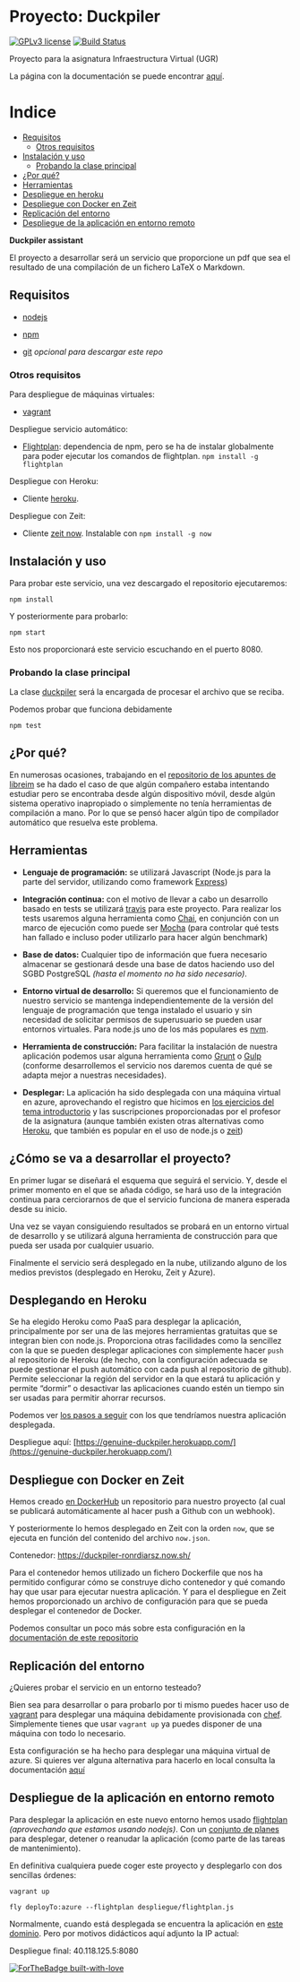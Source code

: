 # Proyecto: **D**uckpiler
[![GPLv3 license](https://img.shields.io/badge/License-GPLv3-blue.svg)](http://perso.crans.org/besson/LICENSE.html) [![Build Status](https://travis-ci.com/jojelupipa/Duckpiler.svg?branch=master)](https://travis-ci.com/jojelupipa/Duckpiler)

Proyecto para la asignatura Infraestructura Virtual (UGR)

La página con la documentación se puede
encontrar [aquí](https://jojelupipa.github.io/Duckpiler/).

Indice
======

<!--ts-->
* [Requisitos](#requisitos)
  * [Otros requisitos](#otros-requisitos)
* [Instalación y uso](#instalación-y-uso)
  * [Probando la clase principal](#probando-la-clase-principal)
* [¿Por qué?](#por-qué)
* [Herramientas](#herramientas)
* [Despliegue en heroku](#desplegando-en-heroku)
* [Despliegue con Docker en Zeit](#despliegue-con-docker-en-zeit)
* [Replicación del entorno](#replicación-del-entorno)
* [Despliegue de la aplicación en entorno remoto](#despliegue-de-la-aplicación-en-entorno-remoto)
<!--te-->

**Duckpiler assistant**

El proyecto a desarrollar será un servicio que proporcione un pdf que
sea el resultado de una compilación de un fichero LaTeX o Markdown.

## Requisitos

* [nodejs](https://nodejs.org/en/)

* [npm](https://www.npmjs.com/get-npm)

* [git](https://git-scm.com/downloads) *opcional para descargar este repo*

### Otros requisitos

Para despliegue de máquinas virtuales:

* [vagrant](https://www.vagrantup.com/)

Despliegue servicio automático:

* [Flightplan](https://www.npmjs.com/package/flightplan): dependencia
  de npm, pero se ha de instalar globalmente para poder ejecutar los
  comandos de flightplan. `npm install -g flightplan`

Despliegue con Heroku:

*
  Cliente
  [heroku](https://devcenter.heroku.com/articles/getting-started-with-nodejs#set-up).

Despliegue con Zeit:

* Cliente [zeit now](https://zeit.co/download#now-cli). Instalable con
  `npm install -g now`


## Instalación y uso


Para probar este servicio, una vez descargado el repositorio
ejecutaremos:

```npm install```

Y posteriormente para probarlo:

```npm start```

Esto nos proporcionará este servicio escuchando en el puerto 8080.

### Probando la clase principal

La
clase
[duckpiler](https://github.com/jojelupipa/Duckpiler/blob/master/src/duckpiler.js) será
la encargada de procesar el archivo que se reciba.

Podemos probar que funciona debidamente

```npm test```


## ¿Por qué?

En numerosas ocasiones, trabajando en el [repositorio de los apuntes
de libreim](https://github.com/libreim/apuntesDGIIM) se ha dado el
caso de que algún compañero estaba intentando estudiar pero se
encontraba desde algún dispositivo móvil, desde algún sistema
operativo inapropiado o simplemente no tenía herramientas de
compilación a mano. Por lo que se pensó hacer algún tipo de compilador
automático que resuelva este problema.

## Herramientas

* **Lenguaje de programación:** se utilizará Javascript (Node.js para
    la parte del servidor, utilizando como framework [Express](http://expressjs.com/))

* **Integración continua:** con el motivo de llevar a cabo un
  desarrollo basado en tests se
  utilizará
  [travis](https://docs.travis-ci.com/user/languages/javascript-with-nodejs/) para
  este proyecto. Para realizar los tests usaremos alguna herramienta
  como
  [Chai](https://docs.travis-ci.com/user/languages/javascript-with-nodejs/),
  en conjunción con un marco de ejecución como puede
  ser [Mocha](https://mochajs.org/) (para controlar qué tests han
  fallado e incluso poder utilizarlo para hacer algún benchmark)

* **Base de datos:** Cualquier tipo de información que fuera necesario
  almacenar se gestionará desde una base de datos haciendo uso del
  SGBD PostgreSQL *(hasta el momento no ha sido necesario)*.

* **Entorno virtual de desarrollo:** Si queremos que el funcionamiento
  de nuestro servicio se mantenga independientemente de la versión del
  lenguaje de programación que tenga instalado el usuario y sin
  necesidad de solicitar permisos de superusuario se pueden usar
  entornos virtuales. Para node.js uno de los más populares
  es [nvm](https://github.com/creationix/nvm).

* **Herramienta de construcción:** Para facilitar la instalación de
  nuestra aplicación podemos usar alguna herramienta
  como [Grunt](https://gruntjs.com/) o [Gulp](https://gulpjs.com/)
  (conforme desarrollemos el servicio nos daremos cuenta de qué se
  adapta mejor a nuestras necesidades).

* **Desplegar:** La aplicación ha sido desplegada con una máquina
  virtual en azure, aprovechando el registro que hicimos en [los
  ejercicios del tema introductorio](https://github.com/jojelupipa/Ejercicios_IV_18_19/blob/master/Relaciones%20de%20ejercicios/Tema%201.md) y
  las suscripciones proporcionadas por el profesor de la asignatura (aunque
  también existen otras alternativas
  como [Heroku](https://www.heroku.com/nodejs), que también es popular
  en el uso de node.js o [zeit](http://zeit.co/))


## ¿Cómo se va a desarrollar el proyecto?

En primer lugar se diseñará el esquema que seguirá el servicio. Y,
desde el primer momento en el que se añada código, se hará uso de la
integración continua para cerciorarnos de que el servicio funciona de
manera esperada desde su inicio.

Una vez se vayan consiguiendo resultados se probará en un entorno
virtual de desarrollo y se utilizará alguna herramienta de
construcción para que pueda ser usada por cualquier usuario.

Finalmente el servicio será desplegado en la nube, utilizando alguno
de los medios previstos (desplegado en Heroku, Zeit y Azure).


## Desplegando en Heroku

Se ha elegido Heroku como PaaS para desplegar la aplicación,
principalmente por ser una de las mejores herramientas gratuitas que
se integran bien con node.js. Proporciona otras
facilidades como la sencillez con la que se pueden desplegar
aplicaciones con simplemente hacer `push` al repositorio de Heroku (de
hecho, con la configuración adecuada se puede gestionar el push
automático con cada push al repositorio de github). Permite
seleccionar la región del servidor en la que estará tu aplicación y
permite “dormir” o desactivar las aplicaciones cuando estén un tiempo
sin ser usadas para permitir ahorrar recursos.

Podemos
ver
[los pasos a seguir](https://jojelupipa.github.io/Duckpiler/#desplegando-en-heroku) con
los que tendríamos nuestra aplicación desplegada.

Despliegue aquí: [https://genuine-duckpiler.herokuapp.com/](https://genuine-duckpiler.herokuapp.com/)


## Despliegue con Docker en Zeit

Hemos creado
[en
DockerHub](https://hub.docker.com/r/jojelupipa/duckpiler/) un
repositorio para nuestro proyecto (al cual se publicará
automáticamente al hacer push a Github con un webhook).

Y posteriormente lo hemos desplegado en Zeit con la orden `now`, que
se ejecuta en función del contenido del archivo `now.json`.

Contenedor: https://duckpiler-ronrdiarsz.now.sh/

Para el contenedor hemos utilizado un fichero Dockerfile que nos ha
permitido configurar cómo se construye dicho contenedor y qué comando
hay que usar para ejecutar nuestra aplicación. Y para el despliegue en
Zeit hemos proporcionado un archivo de configuración para que se pueda
desplegar el contenedor de Docker.

Podemos consultar un poco más sobre esta configuración en la
[documentación de este repositorio](https://github.com/jojelupipa/Duckpiler/blob/master/docs/README.md)

## Replicación del entorno

¿Quieres probar el servicio en un entorno testeado?

Bien sea para desarrollar o para probarlo por ti mismo puedes hacer
uso de [vagrant](https://www.vagrantup.com/) para desplegar una
máquina debidamente provisionada
con [chef](https://www.chef.io/chef/). Simplemente tienes que usar
`vagrant up` ya puedes disponer de una máquina con todo lo necesario.

Esta configuración se ha hecho para desplegar una máquina virtual de
azure. Si quieres ver alguna alternativa para hacerlo en local
consulta la
documentación [aquí](https://jojelupipa.github.io/Duckpiler/#replicaci%C3%B3n-del-entorno-sin-azure)

## Despliegue de la aplicación en entorno remoto

Para desplegar la aplicación en este nuevo entorno hemos
usado [flightplan](https://www.npmjs.com/package/flightplan)
*(aprovechando que estamos usando nodejs)*. Con
un [conjunto de planes](https://jojelupipa.github.io/Duckpiler/#despliegue-de-la-aplicaci%C3%B3n-en-entorno-remoto)
para desplegar, detener o reanudar la aplicación (como parte de las
tareas de mantenimiento).

En definitiva cualquiera puede coger este proyecto y desplegarlo con
dos sencillas órdenes:

`vagrant up`

`fly deployTo:azure --flightplan despliegue/flightplan.js`

Normalmente, cuando está desplegada se encuentra la aplicación en
[este dominio](http://duckpiler.westeurope.cloudapp.azure.com:8080). Pero
por motivos didácticos aquí adjunto la IP actual:

Despliegue final: 40.118.125.5:8080

[![ForTheBadge built-with-love](http://ForTheBadge.com/images/badges/built-with-love.svg)](https://naereen.github.io/badges/)
